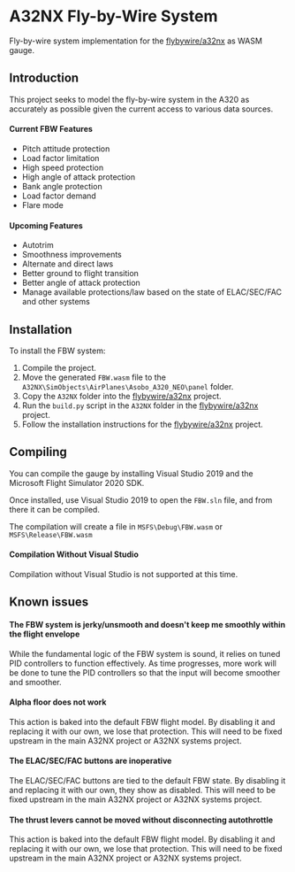 # A32NX Fly-by-Wire System
Fly-by-wire system implementation for the [flybywire/a32nx](https://github.com/flybywiresim/a32nx) as WASM gauge.

## Introduction
This project seeks to model the fly-by-wire system in the A320 as accurately as possible given the current access to various data sources.

#### Current FBW Features
- Pitch attitude protection
- Load factor limitation
- High speed protection
- High angle of attack protection
- Bank angle protection
- Load factor demand
- Flare mode

#### Upcoming Features
- Autotrim
- Smoothness improvements 
- Alternate and direct laws
- Better ground to flight transition
- Better angle of attack protection
- Manage available protections/law based on the state of ELAC/SEC/FAC and other systems

## Installation

To install the FBW system:
1. Compile the project.
2. Move the generated `FBW.wasm` file to the `A32NX\SimObjects\AirPlanes\Asobo_A320_NEO\panel` folder.
3. Copy the `A32NX` folder into the [flybywire/a32nx](https://github.com/flybywiresim/a32nx) project.
4. Run the `build.py` script in the `A32NX` folder in the [flybywire/a32nx](https://github.com/flybywiresim/a32nx) project.
5. Follow the installation instructions for the [flybywire/a32nx](https://github.com/flybywiresim/a32nx) project.

## Compiling

You can compile the gauge by installing Visual Studio 2019 and the Microsoft Flight Simulator 2020 SDK.

Once installed, use Visual Studio 2019 to open the `FBW.sln` file, and from there it can be compiled.

The compilation will create a file in `MSFS\Debug\FBW.wasm` or `MSFS\Release\FBW.wasm`

#### Compilation Without Visual Studio

Compilation without Visual Studio is not supported at this time.

## Known issues

#### The FBW system is jerky/unsmooth and doesn't keep me smoothly within the flight envelope

While the fundamental logic of the FBW system is sound, it relies on tuned PID controllers to function effectively.
As time progresses, more work will be done to tune the PID controllers so that the input will become smoother and smoother.

#### Alpha floor does not work

This action is baked into the default FBW flight model. By disabling it and replacing it with our own, we lose that protection.
This will need to be fixed upstream in the main A32NX project or A32NX systems project.

#### The ELAC/SEC/FAC buttons are inoperative

The ELAC/SEC/FAC buttons are tied to the default FBW state. By disabling it and replacing it with our own, they show as disabled.
This will need to be fixed upstream in the main A32NX project or A32NX systems project.

#### The thrust levers cannot be moved without disconnecting autothrottle

This action is baked into the default FBW flight model. By disabling it and replacing it with our own, we lose that protection.
This will need to be fixed upstream in the main A32NX project or A32NX systems project.
